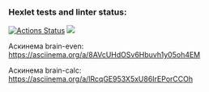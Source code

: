 ### Hexlet tests and linter status:
[![Actions Status](https://github.com/Madixxx22/python-project-49/workflows/hexlet-check/badge.svg)](https://github.com/Madixxx22/python-project-49/actions)
<a href="https://codeclimate.com/github/Madixxx22/python-project-49/maintainability"><img src="https://api.codeclimate.com/v1/badges/36af7edc4f02d1c8dc8a/maintainability" /></a>

Аскинема brain-even: https://asciinema.org/a/8AVcUHdOSv6Hbuvh1y05oh4EM

Аскинема brain-calc: https://asciinema.org/a/lRcqGE953X5xU86IrEPorCCOh